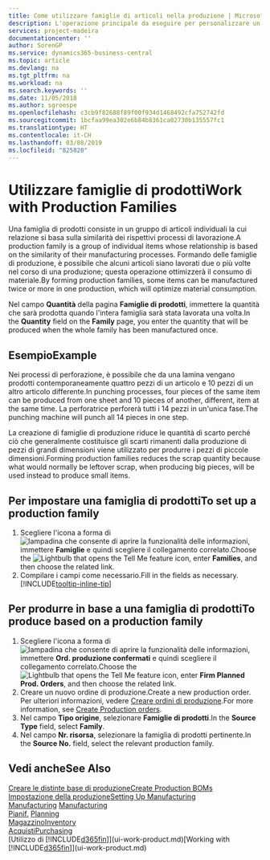 ```yaml
---
title: Come utilizzare famiglie di articoli nella produzione | Microsoft Docs
description: L'operazione principale da eseguire per personalizzare un calendario di base per la propria società, o per uno dei partner commerciali, è la modifica dello stato dei giorni lavorativi e non lavorativi.
services: project-madeira
documentationcenter: ''
author: SorenGP
ms.service: dynamics365-business-central
ms.topic: article
ms.devlang: na
ms.tgt_pltfrm: na
ms.workload: na
ms.search.keywords: ''
ms.date: 11/05/2018
ms.author: sgroespe
ms.openlocfilehash: c3cb9f82688f89f00f934d1468492cfa752742fd
ms.sourcegitcommit: 1bcfaa99ea302e6b84b8361ca02730b135557fc1
ms.translationtype: HT
ms.contentlocale: it-CH
ms.lasthandoff: 03/08/2019
ms.locfileid: "825820"
---
```

# <a name="work-with-production-families"></a><span data-ttu-id="66b10-103">Utilizzare famiglie di prodotti</span><span class="sxs-lookup"><span data-stu-id="66b10-103">Work with Production Families</span></span>
<span data-ttu-id="66b10-104">Una famiglia di prodotti consiste in un gruppo di articoli individuali la cui relazione si basa sulla similarità dei rispettivi processi di lavorazione.</span><span class="sxs-lookup"><span data-stu-id="66b10-104">A production family is a group of individual items whose relationship is based on the similarity of their manufacturing processes.</span></span> <span data-ttu-id="66b10-105">Formando delle famiglie di produzione, è possibile che alcuni articoli siano lavorati due o più volte nel corso di una produzione; questa operazione ottimizzerà il consumo di materiale.</span><span class="sxs-lookup"><span data-stu-id="66b10-105">By forming production families, some items can be manufactured twice or more in one production, which will optimize material consumption.</span></span>

<span data-ttu-id="66b10-106">Nel campo **Quantità** della pagina **Famiglie di prodotti**, immettere la quantità che sarà prodotta quando l'intera famiglia sarà stata lavorata una volta.</span><span class="sxs-lookup"><span data-stu-id="66b10-106">In the **Quantity** field on the **Family** page, you enter the quantity that will be produced when the whole family has been manufactured once.</span></span>

## <a name="example"></a><span data-ttu-id="66b10-107">Esempio</span><span class="sxs-lookup"><span data-stu-id="66b10-107">Example</span></span>
<span data-ttu-id="66b10-108">Nei processi di perforazione, è possibile che da una lamina vengano prodotti contemporaneamente quattro pezzi di un articolo e 10 pezzi di un altro articolo differente.</span><span class="sxs-lookup"><span data-stu-id="66b10-108">In punching processes, four pieces of the same item can be produced from one sheet and 10 pieces of another, different, item at the same time.</span></span> <span data-ttu-id="66b10-109">La perforatrice perforerà tutti i 14 pezzi in un'unica fase.</span><span class="sxs-lookup"><span data-stu-id="66b10-109">The punching machine will punch all 14 pieces in one step.</span></span>

<span data-ttu-id="66b10-110">La creazione di famiglie di produzione riduce le quantità di scarto perché ciò che generalmente costituisce gli scarti rimanenti dalla produzione di pezzi di grandi dimensioni viene utilizzato per produrre i pezzi di piccole dimensioni.</span><span class="sxs-lookup"><span data-stu-id="66b10-110">Forming production families reduces the scrap quantity because what would normally be leftover scrap, when producing big pieces, will be used instead to produce small items.</span></span>

## <a name="to-set-up-a-production-family"></a><span data-ttu-id="66b10-111">Per impostare una famiglia di prodotti</span><span class="sxs-lookup"><span data-stu-id="66b10-111">To set up a production family</span></span>
1. <span data-ttu-id="66b10-112">Scegliere l'icona a forma di ![lampadina che consente di aprire la funzionalità delle informazioni](media/ui-search/search_small.png "Informazioni sull'operazione che si desidera eseguire"), immettere **Famiglie** e quindi scegliere il collegamento correlato.</span><span class="sxs-lookup"><span data-stu-id="66b10-112">Choose the ![Lightbulb that opens the Tell Me feature](media/ui-search/search_small.png "Tell me what you want to do") icon, enter **Families**, and then choose the related link.</span></span>
2. <span data-ttu-id="66b10-113">Compilare i campi come necessario.</span><span class="sxs-lookup"><span data-stu-id="66b10-113">Fill in the fields as necessary.</span></span> [!INCLUDE[tooltip-inline-tip](includes/tooltip-inline-tip_md.md)]

## <a name="to-produce-based-on-a-production-family"></a><span data-ttu-id="66b10-114">Per produrre in base a una famiglia di prodotti</span><span class="sxs-lookup"><span data-stu-id="66b10-114">To produce based on a production family</span></span>
1. <span data-ttu-id="66b10-115">Scegliere l'icona a forma di ![lampadina che consente di aprire la funzionalità delle informazioni](media/ui-search/search_small.png "Informazioni sull'operazione che si desidera eseguire"), immettere **Ord. produzione confermati** e quindi scegliere il collegamento correlato.</span><span class="sxs-lookup"><span data-stu-id="66b10-115">Choose the ![Lightbulb that opens the Tell Me feature](media/ui-search/search_small.png "Tell me what you want to do") icon, enter **Firm Planned Prod. Orders**, and then choose the related link.</span></span>
2. <span data-ttu-id="66b10-116">Creare un nuovo ordine di produzione.</span><span class="sxs-lookup"><span data-stu-id="66b10-116">Create a new production order.</span></span> <span data-ttu-id="66b10-117">Per ulteriori informazioni, vedere [Creare ordini di produzione](production-how-to-create-production-orders.md).</span><span class="sxs-lookup"><span data-stu-id="66b10-117">For more information, see [Create Production orders](production-how-to-create-production-orders.md).</span></span>
3. <span data-ttu-id="66b10-118">Nel campo **Tipo origine**, selezionare **Famiglie di prodotti**.</span><span class="sxs-lookup"><span data-stu-id="66b10-118">In the **Source Type** field, select **Family**.</span></span>  
4. <span data-ttu-id="66b10-119">Nel campo **Nr. risorsa**, selezionare la famiglia di prodotti pertinente.</span><span class="sxs-lookup"><span data-stu-id="66b10-119">In the **Source No.** field, select the relevant production family.</span></span>

## <a name="see-also"></a><span data-ttu-id="66b10-120">Vedi anche</span><span class="sxs-lookup"><span data-stu-id="66b10-120">See Also</span></span>
[<span data-ttu-id="66b10-121">Creare le distinte base di produzione</span><span class="sxs-lookup"><span data-stu-id="66b10-121">Create Production BOMs</span></span>](production-how-to-create-production-boms.md)  
[<span data-ttu-id="66b10-122">Impostazione della produzione</span><span class="sxs-lookup"><span data-stu-id="66b10-122">Setting Up Manufacturing</span></span>](production-configure-production-processes.md)  
<span data-ttu-id="66b10-123">[Manufacturing](production-manage-manufacturing.md)  </span><span class="sxs-lookup"><span data-stu-id="66b10-123">[Manufacturing](production-manage-manufacturing.md)  </span></span>  
<span data-ttu-id="66b10-124">[Pianif.](production-planning.md) </span><span class="sxs-lookup"><span data-stu-id="66b10-124">[Planning](production-planning.md) </span></span>  
[<span data-ttu-id="66b10-125">Magazzino</span><span class="sxs-lookup"><span data-stu-id="66b10-125">Inventory</span></span>](inventory-manage-inventory.md)  
[<span data-ttu-id="66b10-126">Acquisti</span><span class="sxs-lookup"><span data-stu-id="66b10-126">Purchasing</span></span>](purchasing-manage-purchasing.md)  
<span data-ttu-id="66b10-127">[Utilizzo di [!INCLUDE[d365fin](includes/d365fin_md.md)]](ui-work-product.md)</span><span class="sxs-lookup"><span data-stu-id="66b10-127">[Working with [!INCLUDE[d365fin](includes/d365fin_md.md)]](ui-work-product.md)</span></span>
